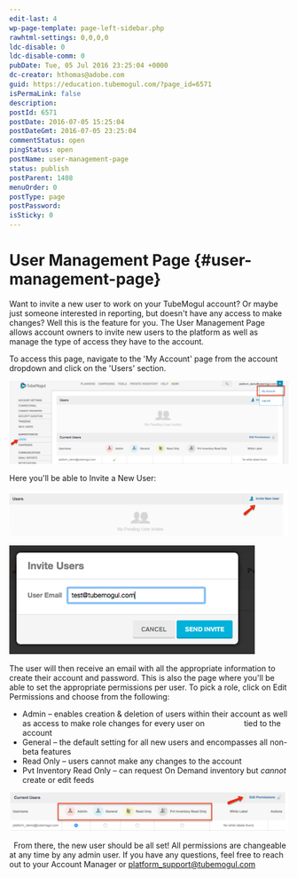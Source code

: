 ```yaml
---
edit-last: 4
wp-page-template: page-left-sidebar.php
rawhtml-settings: 0,0,0,0
ldc-disable: 0
ldc-disable-comm: 0
pubDate: Tue, 05 Jul 2016 23:25:04 +0000
dc-creator: hthomas@adobe.com
guid: https://education.tubemogul.com/?page_id=6571
isPermaLink: false
description: 
postId: 6571
postDate: 2016-07-05 15:25:04
postDateGmt: 2016-07-05 23:25:04
commentStatus: open
pingStatus: open
postName: user-management-page
status: publish
postParent: 1408
menuOrder: 0
postType: page
postPassword: 
isSticky: 0
---
```


# User Management Page {#user-management-page}

Want to invite a new user to work on your TubeMogul account? Or maybe just someone interested in reporting, but doesn't have any access to make changes? Well this is the feature for you. The User Management Page allows account owners to invite new users to the platform as well as manage the type of access they have to the account.

To access this page, navigate to the 'My Account' page from the account dropdown and click on the 'Users' section.

[ ![2016-07-05_1558](assets/2016-07-05-1558-1024x305.png)](assets/2016-07-05-1558.png)

Here you'll be able to Invite a New User:

[ ![2016-07-05_1619](assets/2016-07-05-1619-1024x167.png)](assets/2016-07-05-1619.png)

[ ![2016-07-05_1621](assets/2016-07-05-1621.png)](assets/2016-07-05-1621.png)

The user will then receive an email with all the appropriate information to create their account and password.
This is also the page where you'll be able to set the appropriate permissions per user. To pick&nbsp;a role, click on Edit Permissions and choose from the following:

* Admin – enables creation & deletion of users within their account as well as access to&nbsp;make role changes for every user on &nbsp; &nbsp; &nbsp; &nbsp; &nbsp; &nbsp; &nbsp; &nbsp; &nbsp;tied to the account
* General – the default setting for all new users and encompasses all non-beta&nbsp;features
* Read Only – users cannot make any changes to the account
* Pvt Inventory Read Only – can request On Demand inventory but&nbsp;*cannot* create or edit feeds

[ ![2016-07-05_1628](assets/2016-07-05-1628-1024x142.png)](assets/2016-07-05-1628.png)

&nbsp;
From there, the new user should be all set! All permissions are changeable at any time by any admin user. If you have any questions, feel free to reach out to your Account Manager or platform_support@tubemogul.com 